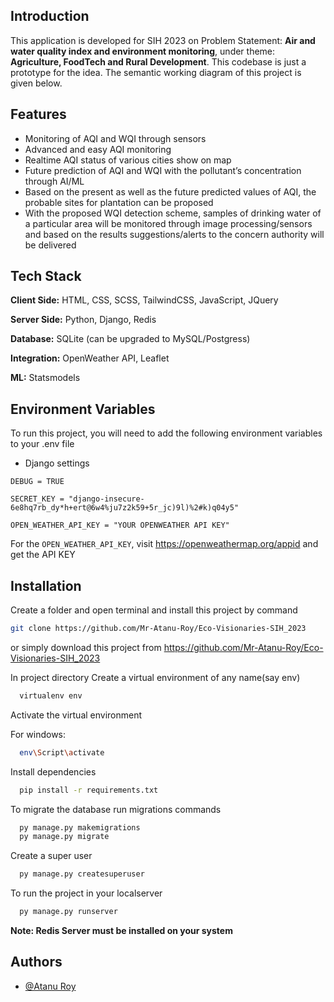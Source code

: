 ## Introduction
This application is developed for SIH 2023 on Problem Statement: **Air and water quality index and environment monitoring**, under theme: **Agriculture, FoodTech and Rural Development**.
This codebase is just a prototype for the idea.
The semantic working diagram of this project is given below.

## Features


- Monitoring of AQI and WQI through sensors 
- Advanced and easy AQI monitoring
- Realtime AQI status of various cities show on map
- Future prediction of AQI and WQI with the pollutant’s concentration through AI/ML 
- Based on the present as well as the future predicted values of AQI, the probable sites for plantation can be proposed
- With the proposed WQI detection scheme, samples of drinking water of a particular area will be monitored through image processing/sensors and based on the results suggestions/alerts to the concern authority will be delivered


## Tech Stack

**Client Side:** HTML, CSS, SCSS, TailwindCSS, JavaScript, JQuery

**Server Side:** Python, Django, Redis

**Database:** SQLite (can be upgraded to MySQL/Postgress)

**Integration:** OpenWeather API, Leaflet

**ML:** Statsmodels

## Environment Variables

To run this project, you will need to add the following environment variables to your .env file

- Django settings

`DEBUG = TRUE`

`SECRET_KEY = "django-insecure-6e8hq7rb_dy*h+ert@6w4%ju7z2k59+5r_jc)9l)%2#k)q04y5"`

`OPEN_WEATHER_API_KEY = "YOUR OPENWEATHER API KEY"`

For the `OPEN_WEATHER_API_KEY`, visit https://openweathermap.org/appid and get the API KEY



## Installation

Create a folder and open terminal and install this project by
command 
```bash
git clone https://github.com/Mr-Atanu-Roy/Eco-Visionaries-SIH_2023

```
or simply download this project from https://github.com/Mr-Atanu-Roy/Eco-Visionaries-SIH_2023

In project directory Create a virtual environment of any name(say env)

```bash
  virtualenv env

```
Activate the virtual environment

For windows:
```bash
  env\Script\activate

```
Install dependencies
```bash
  pip install -r requirements.txt

```
To migrate the database run migrations commands
```bash
  py manage.py makemigrations
  py manage.py migrate

```

Create a super user
```bash
  py manage.py createsuperuser

```


To run the project in your localserver
```bash
  py manage.py runserver

```

**Note: Redis Server must be installed on your system**
## Authors

- [@Atanu Roy](https://github.com/Mr-Atanu-Roy)

